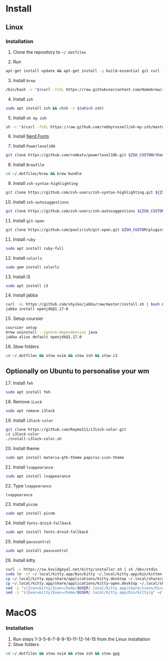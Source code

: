 # Install

## Linux

### Installation

1. Clone the repository to `~/.dotfiles`

2. Run

```bash
apt-get install update && apt-get install -y build-essential git curl file
```

3. Install `brew`

```bash
/bin/bash -c "$(curl -fsSL https://raw.githubusercontent.com/Homebrew/install/HEAD/install.sh)"
```

4. Install `zsh`

```bash
sudo apt install zsh && chsh -s $(which zsh)
```

5. Install `oh my zsh`

```bash
sh -c "$(curl -fsSL https://raw.github.com/robbyrussell/oh-my-zsh/master/tools/install.sh)"
```

6. Install [Nerd Fonts](https://github.com/ryanoasis/nerd-fonts/releases/download/v2.3.3/FiraCode.zip)

7. Install `Powerlevel10k`

```bash
git clone https://github.com/romkatv/powerlevel10k.git $ZSH_CUSTOM/themes/powerlevel10k
```

8. Install `Brewfile`

```bash
cd ~/.dotfiles/brew && brew bundle
```

9. Install `zsh-syntax-highlighting`

```bash
git clone https://github.com/zsh-users/zsh-syntax-highlighting.git ${ZSH_CUSTOM:-~/.oh-my-zsh/custom}/plugins/zsh-syntax-highlighting
```

10. Install `zsh-autosuggestions`

```bash
git clone https://github.com/zsh-users/zsh-autosuggestions ${ZSH_CUSTOM:-~/.oh-my-zsh/custom}/plugins/zsh-autosuggestions
```

11. Install `git-open`

```bash
git clone https://github.com/paulirish/git-open.git $ZSH_CUSTOM/plugins/git-open
```

11. Install `ruby`

```bash
sudo apt install ruby-full
```

12. Install `colorls`

```bash
sudo gem install colorls
```

13. Install i3

```bash
sudo apt install i3
```

14. Install jabba

```bash
curl -sL https://github.com/shyiko/jabba/raw/master/install.sh | bash && . ~/.jabba/jabba.sh
jabba install openjdk@1.17-0
```

15. Setup coursier

```bash
coursier setup
brew uninstall --ignore-dependencies java
jabba alias default openjdk@1.17.0
```

16. Stow folders

```bash
cd ~/.dotfiles && stow nvim && stow zsh && stow i3
```

## Optionally on Ubuntu to personalise your wm

17. Install `feh`

```bash
sudo apt install feh
```

18. Remove `iLock`

```bash
sudo apt remove i3lock
```

19. Install `i3lock-color`

```bash
git clone https://github.com/Raymo111/i3lock-color.git
cd i3lock-color
./install-i3lock-color.sh
```

20. Install theme

```bash
sudo apt install materia-gtk-theme papirus-icon-theme
```

21. Install `lxappearance`

```bash
sudo apt install lxappearance
```

22. Type `lxappearance`

```bash
lxappearance
```

23. Install `picom`

```bash
sudo apt install picom
```

24. Install `fonts-droid-fallback`

```bash
sudo apt install fonts-droid-fallback
```

25. Install `pavucontrol`

```bash
sudo apt install pavucontrol
```

26. Install kitty

```bash
curl -L https://sw.kovidgoyal.net/kitty/installer.sh | sh /dev/stdin
sudo ln -sf ~/.local/kitty.app/bin/kitty ~/.local/kitty.app/bin/kitten /usr/local/sbin/
cp ~/.local/kitty.app/share/applications/kitty.desktop ~/.local/share/applications/
cp ~/.local/kitty.app/share/applications/kitty-open.desktop ~/.local/share/applications/
sed -i "s|Icon=kitty|Icon=/home/$USER/.local/kitty.app/share/icons/hicolor/256x256/apps/kitty.png|g" ~/.local/share/applications/kitty*.desktop
sed -i "s|Exec=kitty|Exec=/home/$USER/.local/kitty.app/bin/kitty|g" ~/.local/share/applications/kitty*.desktop
```


# MacOS

### Installation

1. Run steps 1-3-5-6-7-8-9-10-11-12-14-15 from the Linux installation
2. Stow folders

```bash
cd ~/.dotfiles && stow nvim && stow zsh && stow gpg
```
